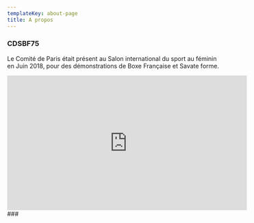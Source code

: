```yaml
---
templateKey: about-page
title: A propos
---
```

### CDSBF75
Le Comité de Paris était présent au Salon international du sport au féminin en Juin 2018, pour des démonstrations de Boxe Française et Savate forme.

<iframe width="560" height="315" src="https://www.youtube.com/embed/mdgg2dI-xAg" frameborder="0" allow="accelerometer; autoplay; encrypted-media; gyroscope; picture-in-picture" allowfullscreen></iframe>
###

